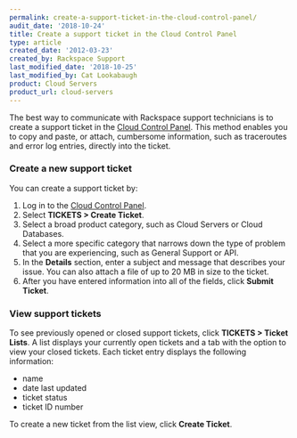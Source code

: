```yaml
---
permalink: create-a-support-ticket-in-the-cloud-control-panel/
audit_date: '2018-10-24'
title: Create a support ticket in the Cloud Control Panel
type: article
created_date: '2012-03-23'
created_by: Rackspace Support
last_modified_date: '2018-10-25'
last_modified_by: Cat Lookabaugh
product: Cloud Servers
product_url: cloud-servers
---
```


The best way to communicate with Rackspace support technicians is to create a
support ticket in the [Cloud Control Panel](https://login.rackspace.com/).
This method enables you to copy and paste, or attach, cumbersome information,
such as traceroutes and error log entries, directly into the ticket.

### Create a new support ticket

You can create a support ticket by:

1. Log in to the [Cloud Control Panel](https://login.rackspace.com/).
2. Select **TICKETS > Create Ticket**.
3. Select a broad product category, such as Cloud Servers or Cloud Databases.
4. Select a more specific category that narrows down the type of problem that
you are experiencing, such as General Support or API.
5. In the **Details** section, enter a subject and message that describes your
issue. You can also attach a file of up to 20 MB in size to the ticket.
6. After you have entered information into all of the fields, click **Submit Ticket**.

### View support tickets

To see previously opened or closed support tickets, click
**TICKETS > Ticket Lists**. A list displays your currently open tickets and a
tab with the option to view your closed tickets. Each ticket entry displays the
following information:

- name
- date last updated
- ticket status
- ticket ID number

To create a new ticket from the list view, click **Create Ticket**.

